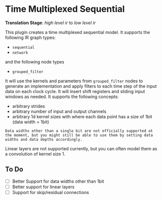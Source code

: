 # Time Multiplexed Sequential

**Translation Stage**: *high level ir* to *low level ir*


This plugin creates a time multiplexed sequential model. 
It supports the following IR graph types:

- `sequential`
- `network`

and the following node types

- `grouped_filter`

It will use the kernels and parameters from `grouped_filter` nodes to generate an implementation and apply filters to each time step of the input data on each clock cycle.
It will insert shift registers and sliding input windows as needed.
It supports the following concepts:

- arbitrary strides
- arbitrary number of input and output channels  
- arbitrary 1d kernel sizes with where each data point has a size of 1bit (data width = 1bit)

```{note}
Data widths other than a single bit are not officially supported at the moment, but you might still be able to use them by setting data widths and data depths accordingly.
```

Linear layers are not supported currently, but you can often model them as a convolution of kernel size 1.

## To Do

- [ ] Better Support for data widths other than 1bit
- [ ] Better support for linear layers  
- [ ] Support for skip/residual connections
